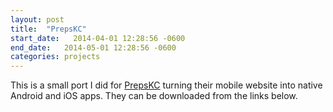 ```yaml
---
layout: post
title:  "PrepsKC"
start_date:   2014-04-01 12:28:56 -0600
end_date:   2014-05-01 12:28:56 -0600
categories: projects
---
```

This is a small port I did for [PrepsKC][f1e04c68] turning their mobile website into native Android and iOS apps. They can be downloaded from the links below.

  [f1e04c68]: http://prepskc.com "PrepsKC"


<a href="https://geo.itunes.apple.com/us/app/prepskc/id853112976?mt=8" style="display:inline-block;overflow:hidden;background:url(http://linkmaker.itunes.apple.com/images/badges/en-us/badge_appstore-lrg.svg) no-repeat;width:165px;height:40px;"></a>
